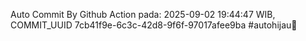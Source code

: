 Auto Commit By Github Action pada: 2025-09-02 19:44:47 WIB, COMMIT_UUID 7cb41f9e-6c3c-42d8-9f6f-97017afee9ba #autohijau🗿
